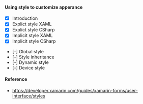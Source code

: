 #### Using style to customize apperance

- [x] Introduction
- [x] Explict style XAML
- [x] Explict style CSharp
- [x] Implicit style XAML
- [x] Implicit style CSharp
- [-] Global style
- [-] Style inheritance
- [-] Dynamic style
- [-] Device style

#### Reference

- https://developer.xamarin.com/guides/xamarin-forms/user-interface/styles